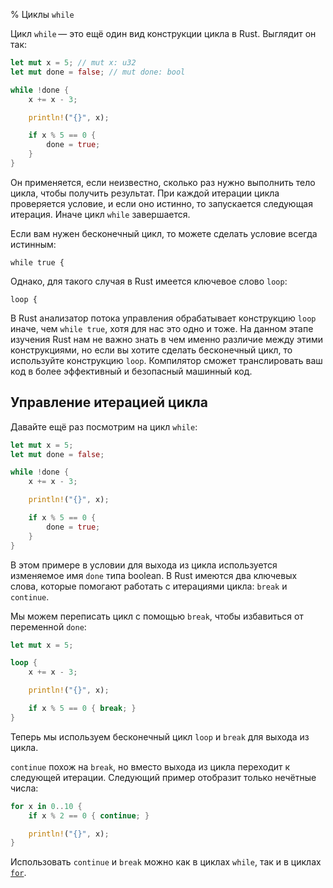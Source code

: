 % Циклы `while`

Цикл `while` — это ещё один вид конструкции цикла в Rust. Выглядит он так:

```rust
let mut x = 5; // mut x: u32
let mut done = false; // mut done: bool

while !done {
    x += x - 3;

    println!("{}", x);

    if x % 5 == 0 {
        done = true;
    }
}
```

Он применяется, если неизвестно, сколько раз нужно выполнить тело цикла, чтобы
получить результат. При каждой итерации цикла проверяется условие, и если оно
истинно, то запускается следующая итерация. Иначе цикл `while` завершается.

Если вам нужен бесконечный цикл, то можете сделать условие всегда истинным:

```rust,ignore
while true {
```

Однако, для такого случая в Rust имеется ключевое слово `loop`:

```rust,ignore
loop {
```

В Rust анализатор потока управления обрабатывает конструкцию `loop` иначе, чем
`while true`, хотя для нас это одно и тоже. На данном этапе изучения Rust нам не
важно знать в чем именно различие между этими конструкциями, но если вы хотите
сделать бесконечный цикл, то используйте конструкцию `loop`. Компилятор
сможет транслировать ваш код в более эффективный и безопасный машинный код.

## Управление итерацией цикла

Давайте ещё раз посмотрим на цикл `while`:

```rust
let mut x = 5;
let mut done = false;

while !done {
    x += x - 3;

    println!("{}", x);

    if x % 5 == 0 {
        done = true;
    }
}
```

В этом примере в условии для выхода из цикла используется изменяемое имя `done`
типа boolean. В Rust имеются два ключевых слова, которые помогают работать с
итерациями цикла: `break` и `continue`.

Мы можем переписать цикл с помощью `break`, чтобы избавиться от переменной
`done`:

```rust
let mut x = 5;

loop {
    x += x - 3;

    println!("{}", x);

    if x % 5 == 0 { break; }
}
```

Теперь мы используем бесконечный цикл `loop` и `break` для выхода из цикла.

`continue` похож на `break`, но вместо выхода из цикла переходит к следующей
итерации. Следующий пример отобразит только нечётные числа:

```rust
for x in 0..10 {
    if x % 2 == 0 { continue; }

    println!("{}", x);
}
```

Использовать `continue` и `break` можно как в циклах `while`, так и в циклах
[`for`][for].

[for]: for-loops.html
